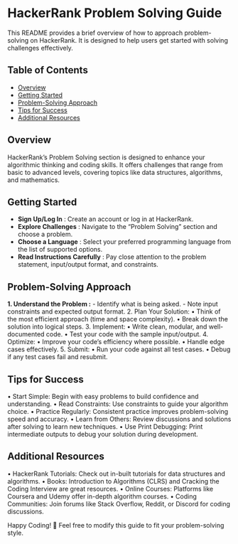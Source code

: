 # HackerRank Problem Solving Guide

This README provides a brief overview of how to approach problem-solving on HackerRank. It is designed to help users get started with solving challenges effectively.

## Table of Contents
- [Overview](#Overview)
- [Getting Started](#Getting-Started)
- [Problem-Solving Approach](#Problem-Solving-Approach)
- [Tips for Success](#Tips-for-Success)
- [Additional Resources](#Additional-Resources)

## Overview

HackerRank’s Problem Solving section is designed to enhance your algorithmic thinking and coding skills. It offers challenges that range from basic to advanced levels, covering topics like data structures, algorithms, and mathematics.

## Getting Started
- **Sign Up/Log In** : Create an account or log in at HackerRank.
- **Explore Challenges** : Navigate to the “Problem Solving” section and choose a problem.
- **Choose a Language** : Select your preferred programming language from the list of supported options.
- **Read Instructions Carefully** : Pay close attention to the problem statement, input/output format, and constraints.

## Problem-Solving Approach
**1. Understand the Problem :**
	- Identify what is being asked.
	- Note input constraints and expected output format.
2.	Plan Your Solution:
•	Think of the most efficient approach (time and space complexity).
•	Break down the solution into logical steps.
3.	Implement:
•	Write clean, modular, and well-documented code.
•	Test your code with the sample input/output.
4.	Optimize:
•	Improve your code’s efficiency where possible.
•	Handle edge cases effectively.
5.	Submit:
•	Run your code against all test cases.
•	Debug if any test cases fail and resubmit.

## Tips for Success
•	Start Simple: Begin with easy problems to build confidence and understanding.
•	Read Constraints: Use constraints to guide your algorithm choice.
•	Practice Regularly: Consistent practice improves problem-solving speed and accuracy.
•	Learn from Others: Review discussions and solutions after solving to learn new techniques.
•	Use Print Debugging: Print intermediate outputs to debug your solution during development.

## Additional Resources
•	HackerRank Tutorials: Check out in-built tutorials for data structures and algorithms.
•	Books: Introduction to Algorithms (CLRS) and Cracking the Coding Interview are great resources.
•	Online Courses: Platforms like Coursera and Udemy offer in-depth algorithm courses.
•	Coding Communities: Join forums like Stack Overflow, Reddit, or Discord for coding discussions.

Happy Coding! 🎉
Feel free to modify this guide to fit your problem-solving style.
